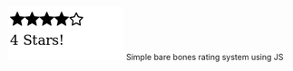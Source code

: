 ![Alt text](https://github.com/moseleygj/JavaScript/blob/master/star_rating/Screenshot%20from%202017-10-18%2020-30-27.png)
Simple bare bones rating system using JS
